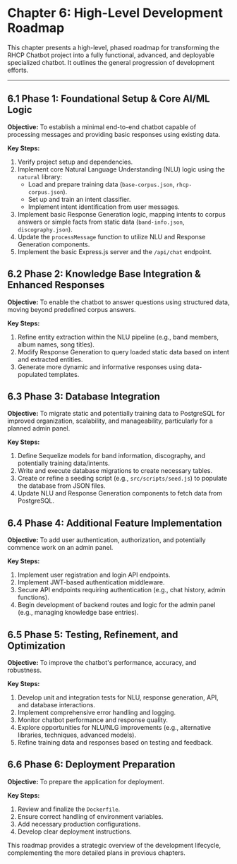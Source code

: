 # Chapter 6: High-Level Development Roadmap

This chapter presents a high-level, phased roadmap for transforming the RHCP Chatbot project into a fully functional, advanced, and deployable specialized chatbot. It outlines the general progression of development efforts.

---

## 6.1 Phase 1: Foundational Setup & Core AI/ML Logic

**Objective:** To establish a minimal end-to-end chatbot capable of processing messages and providing basic responses using existing data.

**Key Steps:**

1.  Verify project setup and dependencies.
2.  Implement core Natural Language Understanding (NLU) logic using the `natural` library:
    *   Load and prepare training data (`base-corpus.json`, `rhcp-corpus.json`).
    *   Set up and train an intent classifier.
    *   Implement intent identification from user messages.
3.  Implement basic Response Generation logic, mapping intents to corpus answers or simple facts from static data (`band-info.json`, `discography.json`).
4.  Update the `processMessage` function to utilize NLU and Response Generation components.
5.  Implement the basic Express.js server and the `/api/chat` endpoint.

## 6.2 Phase 2: Knowledge Base Integration & Enhanced Responses

**Objective:** To enable the chatbot to answer questions using structured data, moving beyond predefined corpus answers.

**Key Steps:**

1.  Refine entity extraction within the NLU pipeline (e.g., band members, album names, song titles).
2.  Modify Response Generation to query loaded static data based on intent and extracted entities.
3.  Generate more dynamic and informative responses using data-populated templates.

## 6.3 Phase 3: Database Integration

**Objective:** To migrate static and potentially training data to PostgreSQL for improved organization, scalability, and manageability, particularly for a planned admin panel.

**Key Steps:**

1.  Define Sequelize models for band information, discography, and potentially training data/intents.
2.  Write and execute database migrations to create necessary tables.
3.  Create or refine a seeding script (e.g., `src/scripts/seed.js`) to populate the database from JSON files.
4.  Update NLU and Response Generation components to fetch data from PostgreSQL.

## 6.4 Phase 4: Additional Feature Implementation

**Objective:** To add user authentication, authorization, and potentially commence work on an admin panel.

**Key Steps:**

1.  Implement user registration and login API endpoints.
2.  Implement JWT-based authentication middleware.
3.  Secure API endpoints requiring authentication (e.g., chat history, admin functions).
4.  Begin development of backend routes and logic for the admin panel (e.g., managing knowledge base entries).

## 6.5 Phase 5: Testing, Refinement, and Optimization

**Objective:** To improve the chatbot's performance, accuracy, and robustness.

**Key Steps:**

1.  Develop unit and integration tests for NLU, response generation, API, and database interactions.
2.  Implement comprehensive error handling and logging.
3.  Monitor chatbot performance and response quality.
4.  Explore opportunities for NLU/NLG improvements (e.g., alternative libraries, techniques, advanced models).
5.  Refine training data and responses based on testing and feedback.

## 6.6 Phase 6: Deployment Preparation

**Objective:** To prepare the application for deployment.

**Key Steps:**

1.  Review and finalize the `Dockerfile`.
2.  Ensure correct handling of environment variables.
3.  Add necessary production configurations.
4.  Develop clear deployment instructions.

This roadmap provides a strategic overview of the development lifecycle, complementing the more detailed plans in previous chapters. 